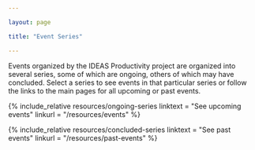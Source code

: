 ```yaml
---

layout: page

title: "Event Series"

---
```

<!-- 
	This page has been added primarily to satisfy the link to "series" that will show up in breadcrumbs when a visitor is looking at a particular series.  It intentionally does not appear on the site navigation.  We prefer to focus on the Events and Past Events pages. -
-->

Events organized by the IDEAS Productivity project are organized into several series, some of which are ongoing, others of which may have concluded.  Select a series to see events in that particular series or follow the links to the main pages for all upcoming or past events.

{% include_relative resources/ongoing-series
	linktext = "See upcoming events"
	linkurl = "/resources/events"
%}

{% include_relative resources/concluded-series 
	linktext = "See past events"
	linkurl = "/resources/past-events"
%}
